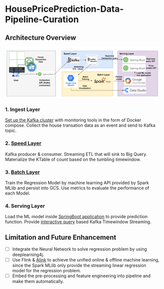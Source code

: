 
# HousePricePrediction-Data-Pipeline-Curation


## Architecture Overview

![](https://raw.githubusercontent.com/saLeox/photoHub/main/20210501101750.png)

### 1. Ingest Layer
 
[Set up the Kafka cluster](https://github.com/saLeox/kafka-cluster-docker-setup) with monitoring tools in the form of Docker compose.
Collect the house transation data as an event and send to Kafka topic.
	
 ### 2. [Speed Layer](https://github.com/saLeox/HousePricePrediction-Streaming-Data-Pipeline)
 
 Kafka producer & consumer.
 Streaming ETL that will sink to Big Query.
 Materialize the KTable of count based on the tumbling timewindow.
 
###  3. [Batch Layer](https://github.com/saLeox/HousePricePrediction-BatchTraining)
 
Train the Regression Model by machine learning API provided by Spark MLlib and persist into GCS.
Use metrics to evaluate the performance of each Model.

 ### 4. Serving Layer
 
Load the ML model inside [SpringBoot application](https://github.com/saLeox/HousePricePrediction-ServingAPI) to provide prediction function.
Provide [interactive query](https://github.com/saLeox/HousePricePrediction-Streaming-Data-Pipeline/blob/main/src/main/java/com/gof/springcloud/streams/query/InteractiveQueryController.java) based Kafka Timewindow Streaming.

## Limitation and Future Enhancement

 - [ ] Integrate the Neural Network to solve regression problem by using
       deeplearning4j.
 - [ ] Use Flink & [Alink](https://github.com/alibaba/Alink) to achieve the unified online & offline machine
       learning, since the Spark MLlib only provide the streaming linear regression model for the regression problem.
 - [ ] Embed the pre-processing and feature engineering into pipeline
       and make them automatically.
